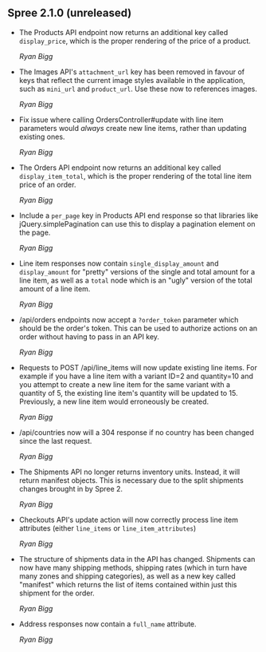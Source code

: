 ## Spree 2.1.0 (unreleased) ##

* The Products API endpoint now returns an additional key called `display_price`, which is the proper rendering of the price of a product.

    *Ryan Bigg*

* The Images API's `attachment_url` key has been removed in favour of keys that reflect the current image styles available in the application, such as `mini_url` and `product_url`. Use these now to references images.

    *Ryan Bigg*

* Fix issue where calling OrdersController#update with line item parameters would *always* create new line items, rather than updating existing ones.

    *Ryan Bigg*

* The Orders API endpoint now returns an additional key called `display_item_total`, which is the proper rendering of the total line item price of an order.

    *Ryan Bigg*

* Include a `per_page` key in Products API end response so that libraries like jQuery.simplePagination can use this to display a pagination element on the page.

    *Ryan Bigg*

* Line item responses now contain `single_display_amount` and `display_amount` for "pretty" versions of the single and total amount for a line item, as well as a `total` node which is an "ugly" version of the total amount of a line item.

    *Ryan Bigg*

* /api/orders endpoints now accept a `?order_token` parameter which should be the order's token. This can be used to authorize actions on an order without having to pass in an API key.

    *Ryan Bigg*

* Requests to POST /api/line_items will now update existing line items. For example if you have a line item with a variant ID=2 and quantity=10 and you attempt to create a new line item for the same variant with a quantity of 5, the existing line item's quantity will be updated to 15. Previously, a new line item would erroneously be created.

    *Ryan Bigg*

* /api/countries now will a 304 response if no country has been changed since the last request.

    *Ryan Bigg*

* The Shipments API no longer returns inventory units. Instead, it will return manifest objects. This is necessary due to the split shipments changes brought in by Spree 2.

    *Ryan Bigg*

* Checkouts API's update action will now correctly process line item attributes (either `line_items` or `line_item_attributes`)

    *Ryan Bigg*

* The structure of shipments data in the API has changed. Shipments can now have many shipping methods, shipping rates (which in turn have many zones and shipping categories), as well as a new key called "manifest" which returns the list of items contained within just this shipment for the order.

    *Ryan Bigg*

* Address responses now contain a `full_name` attribute.

    *Ryan Bigg*